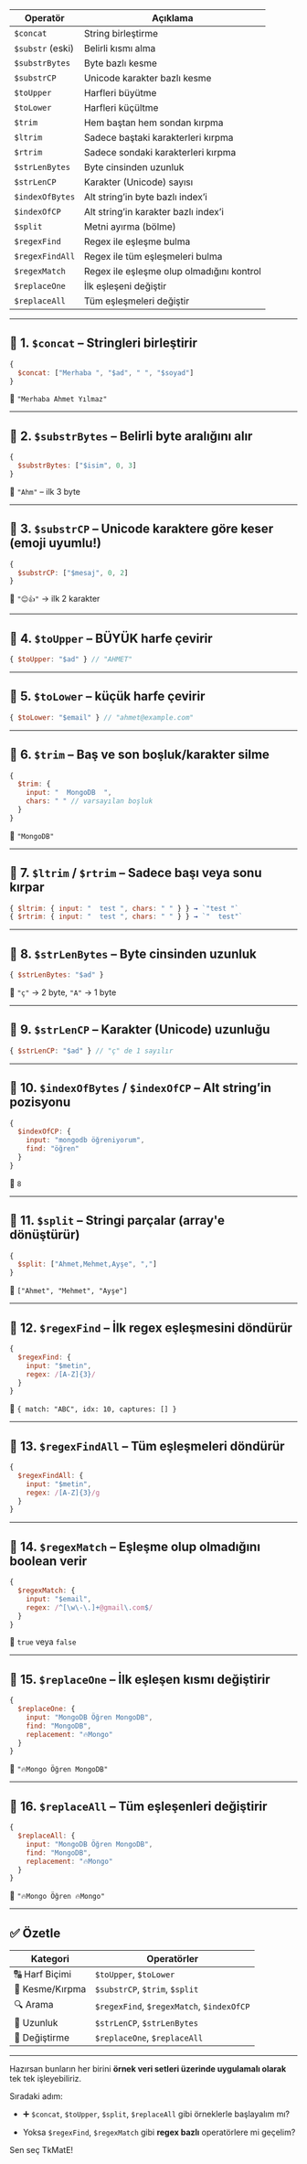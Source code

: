 
| Operatör         | Açıklama                                  |
| ---------------- | ----------------------------------------- |
| `$concat`        | String birleştirme                        |
| `$substr` (eski) | Belirli kısmı alma                        |
| `$substrBytes`   | Byte bazlı kesme                          |
| `$substrCP`      | Unicode karakter bazlı kesme              |
| `$toUpper`       | Harfleri büyütme                          |
| `$toLower`       | Harfleri küçültme                         |
| `$trim`          | Hem baştan hem sondan kırpma              |
| `$ltrim`         | Sadece baştaki karakterleri kırpma        |
| `$rtrim`         | Sadece sondaki karakterleri kırpma        |
| `$strLenBytes`   | Byte cinsinden uzunluk                    |
| `$strLenCP`      | Karakter (Unicode) sayısı                 |
| `$indexOfBytes`  | Alt string’in byte bazlı index’i          |
| `$indexOfCP`     | Alt string’in karakter bazlı index’i      |
| `$split`         | Metni ayırma (bölme)                      |
| `$regexFind`     | Regex ile eşleşme bulma                   |
| `$regexFindAll`  | Regex ile tüm eşleşmeleri bulma           |
| `$regexMatch`    | Regex ile eşleşme olup olmadığını kontrol |
| `$replaceOne`    | İlk eşleşeni değiştir                     |
| `$replaceAll`    | Tüm eşleşmeleri değiştir                  |

---

## 🔹 1. `$concat` – Stringleri birleştirir

```js
{
  $concat: ["Merhaba ", "$ad", " ", "$soyad"]
}
```

📌 `"Merhaba Ahmet Yılmaz"`

---

## 🔹 2. `$substrBytes` – Belirli byte aralığını alır

```js
{
  $substrBytes: ["$isim", 0, 3]
}
```

📌 `"Ahm"` – ilk 3 byte

---

## 🔹 3. `$substrCP` – Unicode karaktere göre keser (emoji uyumlu!)

```js
{
  $substrCP: ["$mesaj", 0, 2]
}
```

📌 `"😊👍"` → ilk 2 karakter

---

## 🔹 4. `$toUpper` – BÜYÜK harfe çevirir

```js
{ $toUpper: "$ad" } // "AHMET"
```

---

## 🔹 5. `$toLower` – küçük harfe çevirir

```js
{ $toLower: "$email" } // "ahmet@example.com"
```

---

## 🔹 6. `$trim` – Baş ve son boşluk/karakter silme

```js
{
  $trim: {
    input: "  MongoDB  ",
    chars: " " // varsayılan boşluk
  }
}
```

📌 `"MongoDB"`

---

## 🔹 7. `$ltrim` / `$rtrim` – Sadece başı veya sonu kırpar

```js
{ $ltrim: { input: "  test ", chars: " " } } → `"test "`
{ $rtrim: { input: "  test ", chars: " " } } → `"  test"`
```

---

## 🔹 8. `$strLenBytes` – Byte cinsinden uzunluk

```js
{ $strLenBytes: "$ad" }
```

📌 `"ç"` → 2 byte, `"A"` → 1 byte

---

## 🔹 9. `$strLenCP` – Karakter (Unicode) uzunluğu

```js
{ $strLenCP: "$ad" } // "ç" de 1 sayılır
```

---

## 🔹 10. `$indexOfBytes` / `$indexOfCP` – Alt string’in pozisyonu

```js
{
  $indexOfCP: {
    input: "mongodb öğreniyorum",
    find: "öğren"
  }
}
```

📌 `8`

---

## 🔹 11. `$split` – Stringi parçalar (array'e dönüştürür)

```js
{
  $split: ["Ahmet,Mehmet,Ayşe", ","]
}
```

📌 `["Ahmet", "Mehmet", "Ayşe"]`

---

## 🔹 12. `$regexFind` – İlk regex eşleşmesini döndürür

```js
{
  $regexFind: {
    input: "$metin",
    regex: /[A-Z]{3}/
  }
}
```

📌 `{ match: "ABC", idx: 10, captures: [] }`

---

## 🔹 13. `$regexFindAll` – Tüm eşleşmeleri döndürür

```js
{
  $regexFindAll: {
    input: "$metin",
    regex: /[A-Z]{3}/g
  }
}
```

---

## 🔹 14. `$regexMatch` – Eşleşme olup olmadığını boolean verir

```js
{
  $regexMatch: {
    input: "$email",
    regex: /^[\w\-\.]+@gmail\.com$/
  }
}
```

📌 `true` veya `false`

---

## 🔹 15. `$replaceOne` – İlk eşleşen kısmı değiştirir

```js
{
  $replaceOne: {
    input: "MongoDB Öğren MongoDB",
    find: "MongoDB",
    replacement: "🔥Mongo"
  }
}
```

📌 `"🔥Mongo Öğren MongoDB"`

---

## 🔹 16. `$replaceAll` – Tüm eşleşenleri değiştirir

```js
{
  $replaceAll: {
    input: "MongoDB Öğren MongoDB",
    find: "MongoDB",
    replacement: "🔥Mongo"
  }
}
```

📌 `"🔥Mongo Öğren 🔥Mongo"`

---

## ✅ Özetle

|Kategori|Operatörler|
|---|---|
|🔠 Harf Biçimi|`$toUpper`, `$toLower`|
|🔪 Kesme/Kırpma|`$substrCP`, `$trim`, `$split`|
|🔍 Arama|`$regexFind`, `$regexMatch`, `$indexOfCP`|
|🧮 Uzunluk|`$strLenCP`, `$strLenBytes`|
|🔁 Değiştirme|`$replaceOne`, `$replaceAll`|

---

Hazırsan bunların her birini **örnek veri setleri üzerinde uygulamalı olarak** tek tek işleyebiliriz.

Sıradaki adım:

- ➕ `$concat`, `$toUpper`, `$split`, `$replaceAll` gibi örneklerle başlayalım mı?
    
- Yoksa `$regexFind`, `$regexMatch` gibi **regex bazlı** operatörlere mi geçelim?
    

Sen seç TkMatE!